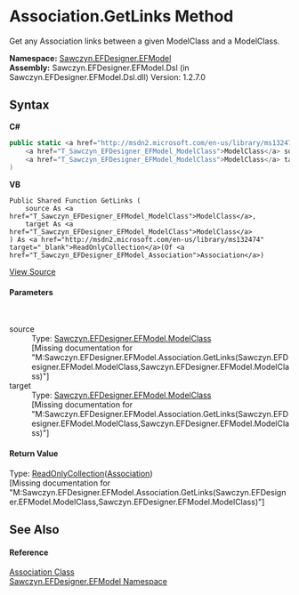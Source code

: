 # Association.GetLinks Method 
 

Get any Association links between a given ModelClass and a ModelClass.

**Namespace:**&nbsp;<a href="N_Sawczyn_EFDesigner_EFModel">Sawczyn.EFDesigner.EFModel</a><br />**Assembly:**&nbsp;Sawczyn.EFDesigner.EFModel.Dsl (in Sawczyn.EFDesigner.EFModel.Dsl.dll) Version: 1.2.7.0

## Syntax

**C#**<br />
``` C#
public static <a href="http://msdn2.microsoft.com/en-us/library/ms132474" target="_blank">ReadOnlyCollection</a><<a href="T_Sawczyn_EFDesigner_EFModel_Association">Association</a>> GetLinks(
	<a href="T_Sawczyn_EFDesigner_EFModel_ModelClass">ModelClass</a> source,
	<a href="T_Sawczyn_EFDesigner_EFModel_ModelClass">ModelClass</a> target
)
```

**VB**<br />
``` VB
Public Shared Function GetLinks ( 
	source As <a href="T_Sawczyn_EFDesigner_EFModel_ModelClass">ModelClass</a>,
	target As <a href="T_Sawczyn_EFDesigner_EFModel_ModelClass">ModelClass</a>
) As <a href="http://msdn2.microsoft.com/en-us/library/ms132474" target="_blank">ReadOnlyCollection</a>(Of <a href="T_Sawczyn_EFDesigner_EFModel_Association">Association</a>)
```

<a href="https://github.com/msawczyn/EFDesigner/tree/master/src/Dsl/GeneratedCode/DomainRelationships.cs#L1794" title="View the source code">View Source</a><br />

#### Parameters
&nbsp;<dl><dt>source</dt><dd>Type: <a href="T_Sawczyn_EFDesigner_EFModel_ModelClass">Sawczyn.EFDesigner.EFModel.ModelClass</a><br />\[Missing <param name="source"/> documentation for "M:Sawczyn.EFDesigner.EFModel.Association.GetLinks(Sawczyn.EFDesigner.EFModel.ModelClass,Sawczyn.EFDesigner.EFModel.ModelClass)"\]</dd><dt>target</dt><dd>Type: <a href="T_Sawczyn_EFDesigner_EFModel_ModelClass">Sawczyn.EFDesigner.EFModel.ModelClass</a><br />\[Missing <param name="target"/> documentation for "M:Sawczyn.EFDesigner.EFModel.Association.GetLinks(Sawczyn.EFDesigner.EFModel.ModelClass,Sawczyn.EFDesigner.EFModel.ModelClass)"\]</dd></dl>

#### Return Value
Type: <a href="http://msdn2.microsoft.com/en-us/library/ms132474" target="_blank">ReadOnlyCollection</a>(<a href="T_Sawczyn_EFDesigner_EFModel_Association">Association</a>)<br />\[Missing <returns> documentation for "M:Sawczyn.EFDesigner.EFModel.Association.GetLinks(Sawczyn.EFDesigner.EFModel.ModelClass,Sawczyn.EFDesigner.EFModel.ModelClass)"\]

## See Also


#### Reference
<a href="T_Sawczyn_EFDesigner_EFModel_Association">Association Class</a><br /><a href="N_Sawczyn_EFDesigner_EFModel">Sawczyn.EFDesigner.EFModel Namespace</a><br />